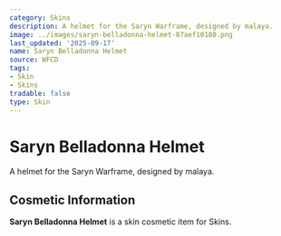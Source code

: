 ```yaml
---
category: Skins
description: A helmet for the Saryn Warframe, designed by malaya.
image: ../images/saryn-belladonna-helmet-87aef10180.png
last_updated: '2025-09-17'
name: Saryn Belladonna Helmet
source: WFCD
tags:
- Skin
- Skins
tradable: false
type: Skin
---
```


# Saryn Belladonna Helmet

A helmet for the Saryn Warframe, designed by malaya.

## Cosmetic Information

**Saryn Belladonna Helmet** is a skin cosmetic item for Skins.

